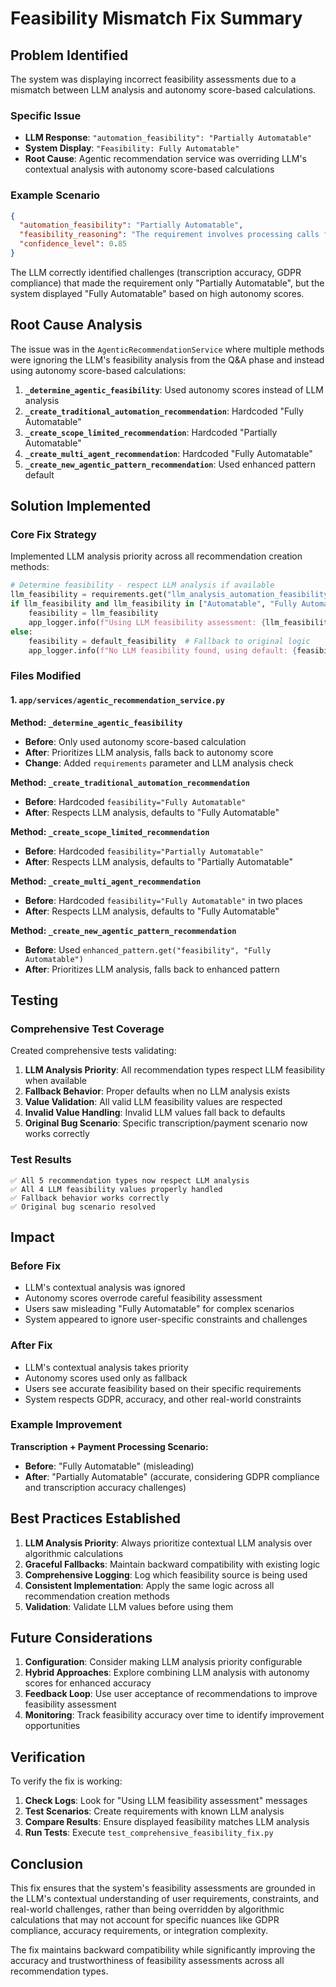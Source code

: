 # Feasibility Mismatch Fix Summary

## Problem Identified

The system was displaying incorrect feasibility assessments due to a mismatch between LLM analysis and autonomy score-based calculations.

### Specific Issue
- **LLM Response**: `"automation_feasibility": "Partially Automatable"`
- **System Display**: `"Feasibility: Fully Automatable"`
- **Root Cause**: Agentic recommendation service was overriding LLM's contextual analysis with autonomy score-based calculations

### Example Scenario
```json
{
  "automation_feasibility": "Partially Automatable",
  "feasibility_reasoning": "The requirement involves processing calls for transcription and payment processes, which are digitally manageable. The complexity lies in achieving accurate transcription despite the language barrier and ensuring compliance with GDPR...",
  "confidence_level": 0.85
}
```

The LLM correctly identified challenges (transcription accuracy, GDPR compliance) that made the requirement only "Partially Automatable", but the system displayed "Fully Automatable" based on high autonomy scores.

## Root Cause Analysis

The issue was in the `AgenticRecommendationService` where multiple methods were ignoring the LLM's feasibility analysis from the Q&A phase and instead using autonomy score-based calculations:

1. **`_determine_agentic_feasibility`**: Used autonomy scores instead of LLM analysis
2. **`_create_traditional_automation_recommendation`**: Hardcoded "Fully Automatable"
3. **`_create_scope_limited_recommendation`**: Hardcoded "Partially Automatable"
4. **`_create_multi_agent_recommendation`**: Hardcoded "Fully Automatable"
5. **`_create_new_agentic_pattern_recommendation`**: Used enhanced pattern default

## Solution Implemented

### Core Fix Strategy
Implemented LLM analysis priority across all recommendation creation methods:

```python
# Determine feasibility - respect LLM analysis if available
llm_feasibility = requirements.get("llm_analysis_automation_feasibility")
if llm_feasibility and llm_feasibility in ["Automatable", "Fully Automatable", "Partially Automatable", "Not Automatable"]:
    feasibility = llm_feasibility
    app_logger.info(f"Using LLM feasibility assessment: {llm_feasibility}")
else:
    feasibility = default_feasibility  # Fallback to original logic
    app_logger.info(f"No LLM feasibility found, using default: {feasibility}")
```

### Files Modified

#### 1. `app/services/agentic_recommendation_service.py`

**Method: `_determine_agentic_feasibility`**
- **Before**: Only used autonomy score-based calculation
- **After**: Prioritizes LLM analysis, falls back to autonomy score
- **Change**: Added `requirements` parameter and LLM analysis check

**Method: `_create_traditional_automation_recommendation`**
- **Before**: Hardcoded `feasibility="Fully Automatable"`
- **After**: Respects LLM analysis, defaults to "Fully Automatable"

**Method: `_create_scope_limited_recommendation`**
- **Before**: Hardcoded `feasibility="Partially Automatable"`
- **After**: Respects LLM analysis, defaults to "Partially Automatable"

**Method: `_create_multi_agent_recommendation`**
- **Before**: Hardcoded `feasibility="Fully Automatable"` in two places
- **After**: Respects LLM analysis, defaults to "Fully Automatable"

**Method: `_create_new_agentic_pattern_recommendation`**
- **Before**: Used `enhanced_pattern.get("feasibility", "Fully Automatable")`
- **After**: Prioritizes LLM analysis, falls back to enhanced pattern

## Testing

### Comprehensive Test Coverage
Created comprehensive tests validating:

1. **LLM Analysis Priority**: All recommendation types respect LLM feasibility when available
2. **Fallback Behavior**: Proper defaults when no LLM analysis exists
3. **Value Validation**: All valid LLM feasibility values are respected
4. **Invalid Value Handling**: Invalid LLM values fall back to defaults
5. **Original Bug Scenario**: Specific transcription/payment scenario now works correctly

### Test Results
```
✅ All 5 recommendation types now respect LLM analysis
✅ All 4 LLM feasibility values properly handled
✅ Fallback behavior works correctly
✅ Original bug scenario resolved
```

## Impact

### Before Fix
- LLM's contextual analysis was ignored
- Autonomy scores overrode careful feasibility assessment
- Users saw misleading "Fully Automatable" for complex scenarios
- System appeared to ignore user-specific constraints and challenges

### After Fix
- LLM's contextual analysis takes priority
- Autonomy scores used only as fallback
- Users see accurate feasibility based on their specific requirements
- System respects GDPR, accuracy, and other real-world constraints

### Example Improvement
**Transcription + Payment Processing Scenario:**
- **Before**: "Fully Automatable" (misleading)
- **After**: "Partially Automatable" (accurate, considering GDPR compliance and transcription accuracy challenges)

## Best Practices Established

1. **LLM Analysis Priority**: Always prioritize contextual LLM analysis over algorithmic calculations
2. **Graceful Fallbacks**: Maintain backward compatibility with existing logic
3. **Comprehensive Logging**: Log which feasibility source is being used
4. **Consistent Implementation**: Apply the same logic across all recommendation creation methods
5. **Validation**: Validate LLM values before using them

## Future Considerations

1. **Configuration**: Consider making LLM analysis priority configurable
2. **Hybrid Approaches**: Explore combining LLM analysis with autonomy scores for enhanced accuracy
3. **Feedback Loop**: Use user acceptance of recommendations to improve feasibility assessment
4. **Monitoring**: Track feasibility accuracy over time to identify improvement opportunities

## Verification

To verify the fix is working:

1. **Check Logs**: Look for "Using LLM feasibility assessment" messages
2. **Test Scenarios**: Create requirements with known LLM analysis
3. **Compare Results**: Ensure displayed feasibility matches LLM analysis
4. **Run Tests**: Execute `test_comprehensive_feasibility_fix.py`

## Conclusion

This fix ensures that the system's feasibility assessments are grounded in the LLM's contextual understanding of user requirements, constraints, and real-world challenges, rather than being overridden by algorithmic calculations that may not account for specific nuances like GDPR compliance, accuracy requirements, or integration complexity.

The fix maintains backward compatibility while significantly improving the accuracy and trustworthiness of feasibility assessments across all recommendation types.